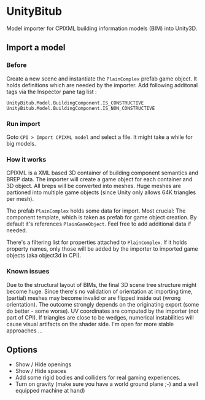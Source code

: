 # UnityBitub

Model importer for CPIXML building information models (BIM) into Unity3D.

## Import a model
### Before 

Create a new scene and instantiate the ```PlainComplex``` prefab game object. It holds definitions which are needed by the importer.
Add following additonal tags via the Inspector pane tag list :
```
UnityBitub.Model.BuildingComponent.IS_CONSTRUCTIVE
UnityBitub.Model.BuildingComponent.IS_NON_CONSTRUCTIVE
```

### Run import

Goto ```CPI > Import CPIXML model``` and select a file. It might take a while for big models.

### How it works

CPIXML is a XML based 3D container of building component semantics and BREP data. The importer will create
a game object for each container and 3D object. All breps will be converted into meshes. Huge meshes are partioned into multiple
game objects (since Unity only allows 64K triangles per mesh).

The prefab ```PlainComplex``` holds some data for import. Most crucial: The component template, which is taken as prefab for
game object creation. By default it's references ```PlainGameObject```. Feel free to add additional data if needed.

There's a filtering list for properties attached to ```PlainComplex```. If it holds property names, only those will be added by
the importer to imported game objects (aka object3d in CPI).

### Known issues

Due to the structural layout of BIMs, the final 3D scene tree structure might become huge. Since there's no
validation of orientation at importing time, (partial) meshes may become invalid or are flipped inside out (wrong orientation).
The outcome strongly depends on the originating export (some do better - some worse). UV coordinates are computed by the importer (not part of CPI). 
If triangles are close to be wedges, numerical instabilities will cause visual artifacts on the shader side. I'm open for more stable approaches ...  

## Options

- Show / Hide openings
- Show / Hide spaces
- Add some rigid bodies and colliders for real gaming experiences.
- Turn on gravity (make sure you have a world ground plane ;-) and a well equipped machine at hand)


